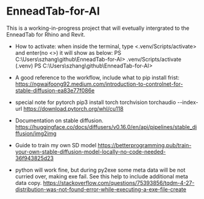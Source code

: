 # EnneadTab-for-AI

This is a working-in-progress project that will evetually intergrated to the EnneadTab for Rhino and Revit.



- How to activate:
when inside the terminal, type <.venv/Scripts/activate> and enter(no <>)
it will show as below:
PS C:\Users\szhang\github\EnneadTab-for-AI> .venv/Scripts/activate
(.venv) PS C:\Users\szhang\github\EnneadTab-for-AI> 



- A good reference to the workflow, include what to pip install frist:
https://ngwaifoong92.medium.com/introduction-to-controlnet-for-stable-diffusion-ea83e77f086e


- special note for pytorch
pip3 install torch torchvision torchaudio --index-url https://download.pytorch.org/whl/cu118



- Documentation on stable diffusion.
https://huggingface.co/docs/diffusers/v0.16.0/en/api/pipelines/stable_diffusion/img2img


- Guide to train my own SD model
https://betterprogramming.pub/train-your-own-stable-diffusion-model-locally-no-code-needed-36f943825d23


- python will work fine, but during py2exe some meta data will be not curried over, making exe fail. See this help to include additional meta data copy.
https://stackoverflow.com/questions/75393856/tqdm-4-27-distribution-was-not-found-error-while-executing-a-exe-file-create
